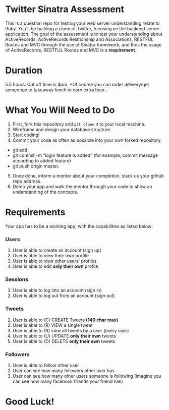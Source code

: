 
# Twitter Sinatra Assessment
This is a question repo for testing your web server understanding relate to Ruby. You'll be building a clone of Twitter, focusing on the backend server application. The goal of the assessment is to test your understanding about ActiveRecords, ActiveRecords Relationship and Associations, RESTFUL Routes and MVC through the use of Sinatra framework, and thus the usage of ActiveRecords, RESTFUL Routes and MVC is a **requirement**.

# Duration
5.5 hours. Cut off time is 4pm. *Of course you can order delivery/get someonoe to takeaway lunch to earn extra hour...

# What You Will Need to Do
1. First, fork this repository and `git clone` it to your local machine.
2. Wireframe and design your database structure.
3. Start coding!
4. Commit your code as often as possible into your own forked repository.
 - git add .
 - git commit -m "login feature is added"  (for example, commit message according to added feature)
 - git push origin master.
5. Once done, inform a mentor about your completion, slack us your github repo address.
6. Demo your app and walk the mentor through your code to show an understanding of the concepts.


# Requirements
Your app has to be a working app, with the capabilities as listed below:


### Users
1. User is able to create an account (sign up)
2. User is able to view their own profile
3. User is able to view other users' profiles
4. User is able to edit **only their own** profile


### Sessions
1. User is able to log into an account (sign in)
2. User is able to log out from an account (sign out)


### Tweets
1. User is able to (C) CREATE Tweets **(140 char max)**
2. User is able to (R) VIEW a single tweet
3. User is able to (R) view all tweets by a user (every user)
4. User is able to (U) UPDATE **only their own** tweets
5. User is able to (D) DELETE **only their own** tweets


### Followers

1. User is able to follow other user
2. User can see how many followers other user has
3. User can see how many other users someone is following (imagine you can see how many facebook friends your friend has)


# Good Luck!
